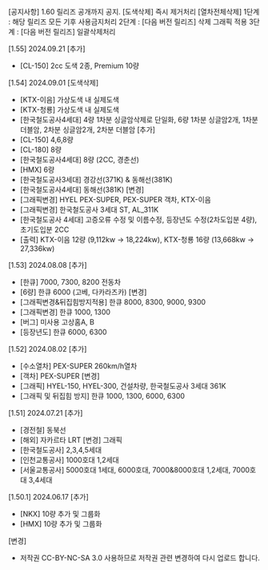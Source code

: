 [공지사항] 1.60 릴리즈 공개까지 공지.
[도색삭제] 즉시 제거처리
[열차전체삭제]
1단계 : 해당 릴리즈 모든 기후 사용금지처리
2단계 : [다음 버전 릴리즈] 삭제 그래픽 적용
3단계 : [다음 버전 릴리즈] 일괄삭제처리

[1.55] 2024.09.21
[추가]
- [CL-150] 2cc 도색 2종, Premium 10량

[1.54] 2024.09.01
[도색삭제]
- [KTX-이음] 가상도색 내 실제도색
- [KTX-청룡] 가상도색 내 실제도색
- [한국철도공사4세대] 4량 1차분 싱글암삭제로 단일화, 6량 1차분 싱글암2개, 1차분 더블암, 2차분 싱글암2개, 2차분 더블암
[추가]
- [CL-150] 4,6,8량
- [CL-180] 8량
- [한국철도공사4세대] 8량 (2CC, 경춘선)
- [HMX] 6량
- [한국철도공사3세대] 경강선(371K) & 동해선(381K)
- [한국철도공사4세대] 동해선(381K)
[변경]
- [그래픽변경] HYEL PEX-SUPER, PEX-SUPER 객차, KTX-이음
- [그래픽변경] 한국철도공사 3세대 ST, AL_311K
- [한국철도공사 4세대] 고증오류 수정 및 이름수정, 등장년도 수정(2차도입분 4량), 초기도입분 2CC
- [출력] KTX-이음 12량 (9,112kw -> 18,224kw), KTX-청룡 16량 (13,668kw -> 27,336kw)

[1.53] 2024.08.08
[추가]
- [한큐] 7000, 7300, 8200 전동차
- [6량] 한큐 6000 (고베, 다카라즈카)
[변경]
- [그래픽변경&뒤집힘방지적용] 한큐 8000, 8300, 9000, 9300
- [그래픽변경] 한큐 1000, 1300
- [버그] 미사용 고상홈A, B
- [등장년도] 한큐 6000, 6300

[1.52] 2024.08.02
[추가]
- [수소열차] PEX-SUPER 260km/h열차
- [객차] PEX-SUPER
[변경]
- [그래픽] HYEL-150, HYEL-300, 건설차량, 한국철도공사 3세대 361K
- [그래픽 및 뒤집힘 방지] 한큐 1000, 1300, 6000, 6300

[1.51] 2024.07.21
[추가]
- [경전철] 동북선
- [해외] 자카르타 LRT
[변경] 그래픽
- [한국철도공사] 2,3,4,5세대
- [인천교통공사] 1000호대 1,2세대
- [서울교통공사] 5000호대 1세대, 6000호대, 7000&8000호대 1,2세대, 7000호대 3,4세대

[1.50.1] 2024.06.17
[추가]
- [NKX] 10량 추가 및 그룹화
- [HMX] 10량 추가 및 그룹화

[변경]
- 저작권 CC-BY-NC-SA 3.0 사용하므로 저작권 관련 변경하여 다시 업로드 합니다.
